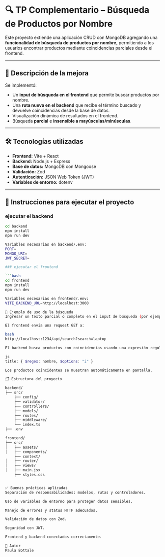 
# 🔍 TP Complementario – Búsqueda de Productos por Nombre

Este proyecto extiende una aplicación CRUD con MongoDB agregando una **funcionalidad de búsqueda de productos por nombre**, permitiendo a los usuarios encontrar productos mediante coincidencias parciales desde el frontend.

---

## 🧠 Descripción de la mejora

Se implementó:

- Un **input de búsqueda en el frontend** que permite buscar productos por nombre.
- Una **ruta nueva en el backend** que recibe el término buscado y devuelve coincidencias desde la base de datos.
- Visualización dinámica de resultados en el frontend.
- Búsqueda **parcial** e **insensible a mayúsculas/minúsculas**.

---

## 🛠️ Tecnologías utilizadas

- **Frontend:** Vite + React
- **Backend:** Node.js + Express
- **Base de datos:** MongoDB con Mongoose
- **Validación:** Zod
- **Autenticación:** JSON Web Token (JWT)
- **Variables de entorno:** dotenv

---

## 🚀 Instrucciones para ejecutar el proyecto

### ejecutar el backend

```bash
cd backend
npm install
npm run dev

Variables necesarias en backend/.env:
PORT=
MONGO_URI=
JWT_SECRET=

### ejecutar el frontend

```bash
cd frontend
npm install
npm run dev

Variables necesarias en frontend/.env:
VITE_BACKEND_URL=http://localhost:3000

🔎 Ejemplo de uso de la búsqueda
Ingresar un texto parcial o completo en el input de búsqueda (por ejemplo: tablet).

El frontend envía una request GET a:

bash
http://localhost:1234/api/search?search=laptop

El backend busca productos con coincidencias usando una expresión regular:

js
title: { $regex: nombre, $options: "i" }

Los productos coincidentes se muestran automáticamente en pantalla.

🗂️ Estructura del proyecto

backend/
├── src/
    ├── config/
    ├── validator/
    ├── controllers/
    ├── models/
    ├── routes/
    ├── middleware/
    └── index.ts
├── .env

frontend/
├── src/
│   ├── assets/
│   ├── components/
    ├── context/
│   ├── router/
│   ├── views/
│   ├── main.jsx
    ├── styles.css


✅ Buenas prácticas aplicadas
Separación de responsabilidades: modelos, rutas y controladores.

Uso de variables de entorno para proteger datos sensibles.

Manejo de errores y status HTTP adecuados.

Validación de datos con Zod.

Seguridad con JWT.

Frontend y backend conectados correctamente.

🧪 Autor
Paula Bottale

